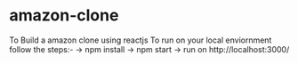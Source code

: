 # amazon-clone
To Build a amazon clone using reactjs
To run on your local enviornment follow the steps:-
-> npm install
-> npm start
-> run on http://localhost:3000/
